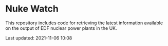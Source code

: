 # Nuke Watch

This repository includes code for retrieving the latest information available on the output of EDF nuclear power plants in the UK.

Last updated: 2021-11-06 10:08